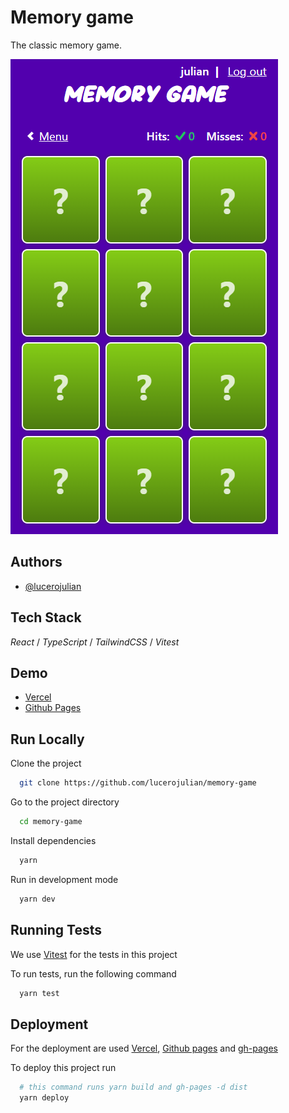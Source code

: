 # Memory game

The classic memory game.

![Playing screen](src/assets/screenshots/play_screen.png)

## Authors

- [@lucerojulian](https://www.github.com/lucerojulian)

## Tech Stack

_React_ / _TypeScript_ / _TailwindCSS_ / _Vitest_

## Demo

- [Vercel](https://memory-game-eight-zeta.vercel.app/)
- [Github Pages](https://lucerojulian.github.io/memory-game)

## Run Locally

Clone the project

```bash
  git clone https://github.com/lucerojulian/memory-game
```

Go to the project directory

```bash
  cd memory-game
```

Install dependencies

```bash
  yarn
```

Run in development mode

```bash
  yarn dev
```

## Running Tests

We use [Vitest](https://vitest.dev/) for the tests in this project

To run tests, run the following command

```bash
  yarn test
```

## Deployment

For the deployment are used [Vercel](https://vercel.com/), [Github pages](https://pages.github.com/) and [gh-pages](https://www.npmjs.com/package/gh-pages)

To deploy this project run

```bash
  # this command runs yarn build and gh-pages -d dist
  yarn deploy
```
